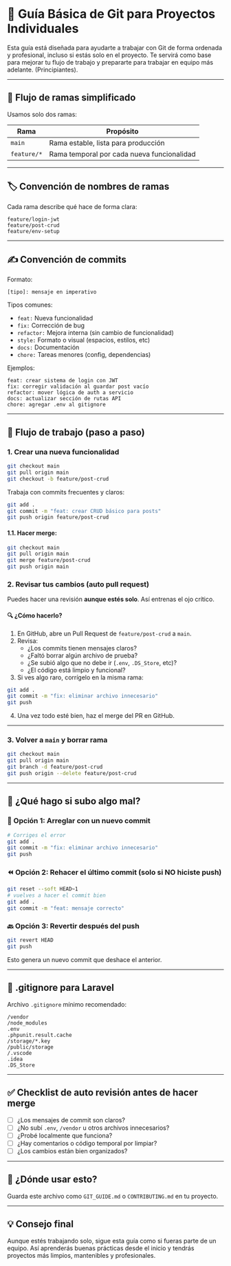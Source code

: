 # 🚀 Guía Básica de Git para Proyectos Individuales

Esta guía está diseñada para ayudarte a trabajar con Git de forma ordenada y profesional, incluso si estás solo en el proyecto. Te servirá como base para mejorar tu flujo de trabajo y prepararte para trabajar en equipo más adelante. (Principiantes).

---

## 🌲 Flujo de ramas simplificado

Usamos solo dos ramas:

| Rama       | Propósito                                      |
|------------|-----------------------------------------------|
| `main`     | Rama estable, lista para producción            |
| `feature/*`| Rama temporal por cada nueva funcionalidad     |

---

## 🏷️ Convención de nombres de ramas

Cada rama describe qué hace de forma clara:

```
feature/login-jwt
feature/post-crud
feature/env-setup
```

---

## ✍️ Convención de commits

Formato:
```
[tipo]: mensaje en imperativo
```

Tipos comunes:
- `feat:` Nueva funcionalidad
- `fix:` Corrección de bug
- `refactor:` Mejora interna (sin cambio de funcionalidad)
- `style:` Formato o visual (espacios, estilos, etc)
- `docs:` Documentación
- `chore:` Tareas menores (config, dependencias)

Ejemplos:
```
feat: crear sistema de login con JWT
fix: corregir validación al guardar post vacío
refactor: mover lógica de auth a servicio
docs: actualizar sección de rutas API
chore: agregar .env al gitignore
```

---

## 🔄 Flujo de trabajo (paso a paso)

### 1. Crear una nueva funcionalidad

```bash
git checkout main
git pull origin main
git checkout -b feature/post-crud
```

Trabaja con commits frecuentes y claros:

```bash
git add .
git commit -m "feat: crear CRUD básico para posts"
git push origin feature/post-crud
```

#### 1.1. Hacer merge:

```bash
git checkout main
git pull origin main
git merge feature/post-crud
git push origin main
```

### 2. Revisar tus cambios (auto pull request)

Puedes hacer una revisión **aunque estés solo**. Así entrenas el ojo crítico.

#### 🔍 ¿Cómo hacerlo?

1. En GitHub, abre un Pull Request de `feature/post-crud` a `main`.
2. Revisa:
   - ¿Los commits tienen mensajes claros?
   - ¿Faltó borrar algún archivo de prueba?
   - ¿Se subió algo que no debe ir (`.env`, `.DS_Store`, etc)?
   - ¿El código está limpio y funcional?
3. Si ves algo raro, corrígelo en la misma rama:

```bash
git add .
git commit -m "fix: eliminar archivo innecesario"
git push
```

4. Una vez todo esté bien, haz el merge del PR en GitHub.

---

### 3. Volver a `main` y borrar rama

```bash
git checkout main
git pull origin main
git branch -d feature/post-crud
git push origin --delete feature/post-crud
```

---

## 🧼 ¿Qué hago si subo algo mal?

### 🔁 Opción 1: Arreglar con un nuevo commit

```bash
# Corriges el error
git add .
git commit -m "fix: eliminar archivo innecesario"
git push
```

### ⏪ Opción 2: Rehacer el último commit (solo si NO hiciste push)

```bash
git reset --soft HEAD~1
# vuelves a hacer el commit bien
git add .
git commit -m "feat: mensaje correcto"
```

### 🔙 Opción 3: Revertir después del push

```bash
git revert HEAD
git push
```

Esto genera un nuevo commit que deshace el anterior.

---

## 🛑 .gitignore para Laravel

Archivo `.gitignore` mínimo recomendado:

```
/vendor
/node_modules
.env
.phpunit.result.cache
/storage/*.key
/public/storage
/.vscode
.idea
.DS_Store
```

---

## ✅ Checklist de auto revisión antes de hacer merge

- [ ] ¿Los mensajes de commit son claros?
- [ ] ¿No subí `.env`, `/vendor` u otros archivos innecesarios?
- [ ] ¿Probé localmente que funciona?
- [ ] ¿Hay comentarios o código temporal por limpiar?
- [ ] ¿Los cambios están bien organizados?

---

## 📝 ¿Dónde usar esto?

Guarda este archivo como `GIT_GUIDE.md` o `CONTRIBUTING.md` en tu proyecto.

---

## 💡 Consejo final

Aunque estés trabajando solo, sigue esta guía como si fueras parte de un equipo. Así aprenderás buenas prácticas desde el inicio y tendrás proyectos más limpios, mantenibles y profesionales.
